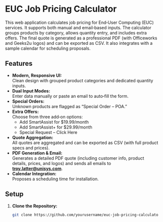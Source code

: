 # EUC Job Pricing Calculator

This web application calculates job pricing for End‑User Computing (EUC) services. It supports both manual and email‑based inputs. The calculator groups products by category, allows quantity entry, and includes extra offers. The final quote is generated as a professional PDF (with Officeworks and Geeks2u logos) and can be exported as CSV. It also integrates with a sample calendar for scheduling proposals.

## Features

- **Modern, Responsive UI:**  
  Clean design with grouped product categories and dedicated quantity inputs.
- **Dual Input Modes:**  
  Enter data manually or paste an email to auto‑fill the form.
- **Special Orders:**  
  Unknown products are flagged as “Special Order – POA.”
- **Extra Offers:**  
  Choose from three add‑on options:
  - Add SmartAssist for $19.99/month
  - Add SmartAssist+ for $29.99/month
  - Special Request – Click Here
- **Quote Aggregation:**  
  All quotes are aggregated and can be exported as CSV (with full product specs and prices).
- **PDF Generation & Email:**  
  Generates a detailed PDF quote (including customer info, product details, prices, and logos) and sends all emails to **troy.latter@unisys.com**.
- **Calendar Integration:**  
  Proposes a scheduling time for installation.

## Setup

1. **Clone the Repository:**
   ```bash
   git clone https://github.com/yourusername/euc-job-pricing-calculator.git
